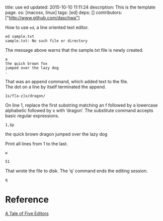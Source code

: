 title: use ed
updated: 2015-10-10 11:11:24
description: This is the template page.
os: [macosx, linux]
tags: [ed]
deps: []
contributors: ["http://www.github.com/daschwa"] 

How to use `ed`, a line oriented text editor.

```
ed sample.txt
sample.txt: No such file or directory
```

The message above warns that the sample.txt file is newly created.

```
a
the quick brown fox
jumped over the lazy dog
.
```

That was an append command, which added text to the file.  
The dot on a line by itself terminated the append.

```
1s/f[a-z]x/dragon/
```

On line 1, replace the first substring matching an f followed by a
lowercase alphabetic followed by x with ‘dragon’.  The
substitute command accepts basic regular expressions.

```
1,$p
```

the quick brown dragon
jumped over the lazy dog

Print all lines from 1 to the last.

```
w

51
```

That wrote the file to disk. The ‘q’ command ends the
editing session.

```
q
```

# Reference
[A Tale of Five Editors](http://catb.org/~esr/writings/taoup/html/ch13s02.html)